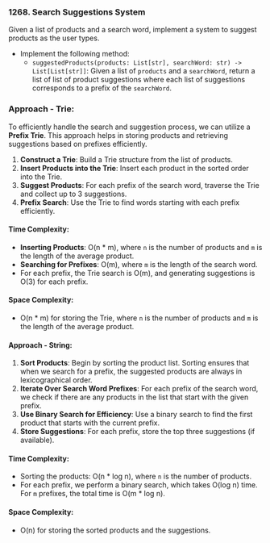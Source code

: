 ### 1268. Search Suggestions System

Given a list of products and a search word, implement a system to suggest products as the user types.

- Implement the following method:
  - `suggestedProducts(products: List[str], searchWord: str) -> List[List[str]]`: Given a list of `products` and a `searchWord`, return a list of list of product suggestions where each list of suggestions corresponds to a prefix of the `searchWord`.

### Approach - Trie:

To efficiently handle the search and suggestion process, we can utilize a **Prefix Trie**. This approach helps in storing products and retrieving suggestions based on prefixes efficiently.

1. **Construct a Trie**: Build a Trie structure from the list of products.
2. **Insert Products into the Trie**: Insert each product in the sorted order into the Trie.
3. **Suggest Products**: For each prefix of the search word, traverse the Trie and collect up to 3 suggestions.
4. **Prefix Search**: Use the Trie to find words starting with each prefix efficiently.

#### Time Complexity:
- **Inserting Products**: O(n * m), where `n` is the number of products and `m` is the length of the average product.
- **Searching for Prefixes**: O(m), where `m` is the length of the search word.
- For each prefix, the Trie search is O(m), and generating suggestions is O(3) for each prefix.

#### Space Complexity:
- O(n * m) for storing the Trie, where `n` is the number of products and `m` is the length of the average product.


#### Approach - String:

1. **Sort Products**: Begin by sorting the product list. Sorting ensures that when we search for a prefix, the suggested products are always in lexicographical order.
2. **Iterate Over Search Word Prefixes**: For each prefix of the search word, we check if there are any products in the list that start with the given prefix.
3. **Use Binary Search for Efficiency**: Use a binary search to find the first product that starts with the current prefix.
4. **Store Suggestions**: For each prefix, store the top three suggestions (if available).

#### Time Complexity:
- Sorting the products: O(n * log n), where `n` is the number of products.
- For each prefix, we perform a binary search, which takes O(log n) time. For `m` prefixes, the total time is O(m * log n).

#### Space Complexity:
- O(n) for storing the sorted products and the suggestions.
